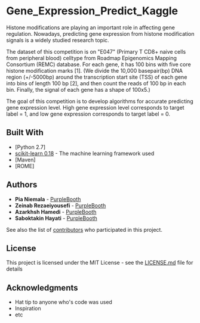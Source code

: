 # Gene_Expression_Predict_Kaggle

Histone modifications are playing an important role in affecting gene regulation. Nowadays, predicting gene expression from histone modification signals is a widely studied research topic.

The dataset of this competition is on "E047" (Primary T CD8+ naive cells from peripheral blood) celltype from Roadmap Epigenomics Mapping Consortium (REMC) database. For each gene, it has 100 bins with five core histone modification marks [1]. (We divide the 10,000 basepair(bp) DNA region (+/-5000bp) around the transcription start site (TSS) of each gene into bins of length 100 bp [2], and then count the reads of 100 bp in each bin. Finally, the signal of each gene has a shape of 100x5.)

The goal of this competition is to develop algorithms for accurate predicting gene expression level. High gene expression level corresponds to target label = 1, and low gene expression corresponds to target label = 0.


## Built With
* [Python 2.7]
* [scikit-learn 0.18](http://scikit-learn.org/stable/documentation.html) - The machine learning framework used
* [Maven]
* [ROME]


## Authors

* **Pia Niemala**  - [PurpleBooth](z.rezaei@gmail.com)
* **Zeinab Rezaeiyousefi**  - [PurpleBooth](z.rezaei@gmail.com)
* **Azarkhsh Hamedi**  - [PurpleBooth](azarakhsh.h@gmail.com)
* **Saboktakin Hayati**  - [PurpleBooth](saboktakin.hayati@student.tut.fi)


See also the list of [contributors](https://github.com/your/project/contributors) who participated in this project.

## License

This project is licensed under the MIT License - see the [LICENSE.md](LICENSE.md) file for details

## Acknowledgments

* Hat tip to anyone who's code was used
* Inspiration
* etc

